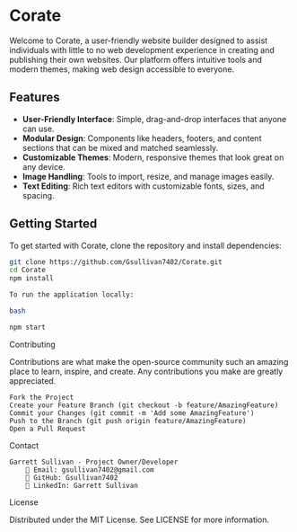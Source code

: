 # Corate

Welcome to Corate, a user-friendly website builder designed to assist individuals with little to no web development experience in creating and publishing their own websites. Our platform offers intuitive tools and modern themes, making web design accessible to everyone.

## Features

- **User-Friendly Interface**: Simple, drag-and-drop interfaces that anyone can use.
- **Modular Design**: Components like headers, footers, and content sections that can be mixed and matched seamlessly.
- **Customizable Themes**: Modern, responsive themes that look great on any device.
- **Image Handling**: Tools to import, resize, and manage images easily.
- **Text Editing**: Rich text editors with customizable fonts, sizes, and spacing.

## Getting Started

To get started with Corate, clone the repository and install dependencies:

```bash
git clone https://github.com/Gsullivan7402/Corate.git
cd Corate
npm install

To run the application locally:

bash

npm start
```

Contributing

Contributions are what make the open-source community such an amazing place to learn, inspire, and create. Any contributions you make are greatly appreciated.

    Fork the Project
    Create your Feature Branch (git checkout -b feature/AmazingFeature)
    Commit your Changes (git commit -m 'Add some AmazingFeature')
    Push to the Branch (git push origin feature/AmazingFeature)
    Open a Pull Request

Contact

    Garrett Sullivan - Project Owner/Developer
        📧 Email: gsullivan7402@gmail.com
        🔗 GitHub: Gsullivan7402
        🔗 LinkedIn: Garrett Sullivan

License

Distributed under the MIT License. See LICENSE for more information.
